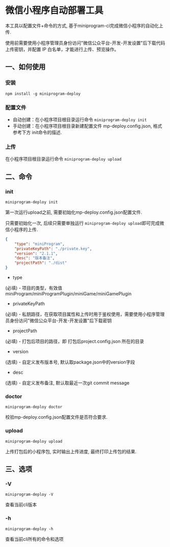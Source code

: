 # 微信小程序自动部署工具

本工具以配置文件+命令的方式, 基于miniprogram-ci完成微信小程序的自动化上传. 

使用前需要使用小程序管理员身份访问"微信公众平台-开发-开发设置"后下载代码上传密钥，并配置 IP 白名单，才能进行上传、预览操作。

## 一、如何使用

### **安装**

`npm install -g miniprogram-deploy`

### **配置文件**

* 自动创建：在小程序项目根目录运行命令 `miniprogram-deploy init`
* 手动创建：在小程序项目根目录新建配置文件 mp-deploy.config.json, 格式参考下方 init命令的描述.
### **上传**

在小程序项目根目录运行命令 `miniprogram-deploy upload`


## 二、命令

### **init**

`miniprogram-deploy init`

第一次运行upload之前, 需要初始化mp-deploy.config.json配置文件.

只需要初始化一次, 后续只需要单独运行 `miniprogram-deploy upload`即可完成微信小程序的上传.


```json
{
    "type": "miniProgram",
    "privateKeyPath": "./private.key",
    "version": "2.1.1",
    "desc": "版本备注",
    "projectPath": "./dist"
}
```
- type

(必填) - 项目的类型，有效值 miniProgram/miniProgramPlugin/miniGame/miniGamePlugin

- privateKeyPath
 
(必填) - 私钥路径，在获取项目属性和上传时用于鉴权使用，需要使用小程序管理员身份访问"微信公众平台-开发-开发设置"后下载密钥

- projectPath

(必填) - 打包后项目的路径，即 打包后project.config.json 所在的目录

- version

(选填) - 自定义发布版本号, 默认取package.json中的version字段

- desc

(选填) - 自定义发布备注, 默认取最近一次git commit message


### **doctor**

`miniprogram-deploy doctor`

校验mp-deploy.config.json配置文件是否符合要求.

### **upload**

`miniprogram-deploy upload`

上传打包后的小程序包, 实时输出上传进度, 最终打印上传包的结果.


## 三、选项

### **-V**

`miniprogram-deploy -V`

查看当前cli版本

### **-h**

`miniprogram-deploy -h`

查看当前cli所有的命令和选项